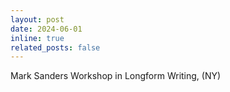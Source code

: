 ```yaml
---
layout: post
date: 2024-06-01
inline: true
related_posts: false
---
```


Mark Sanders Workshop in Longform Writing, (NY)
